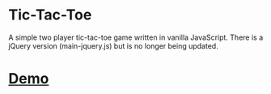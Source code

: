 # Tic-Tac-Toe

A simple two player tic-tac-toe game written in vanilla JavaScript.
There is a jQuery version (main-jquery.js) but is no longer being updated.
# [Demo](https://svterziev.github.io/Tic-Tac-Toe/)